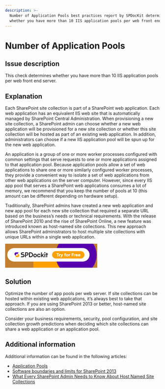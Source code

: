```yaml
---
description: >-
  Number of Application Pools best practices report by SPDocKit determines
  whether you have more than 10 IIS application pools per web front end server.
---
```


# Number of Application Pools

## Issue description

This check determines whether you have more than 10 IIS application pools per web front end server.

## Explanation

Each SharePoint site collection is part of a SharePoint web application. Each web application has an equivalent IIS web site that is automatically managed by SharePoint Central Administration. When provisioning a new site collection, a SharePoint admin can choose whether a new web application will be provisioned for a new site collection or whether this site collection will be hosted as part of an existing web application. In addition, administrators can choose if a new IIS application pool will be spun up for the new web application.

An application is a group of one or more worker processes configured with common settings that serve requests to one or more applications assigned to that application pool. Because application pools allow a set of web applications to share one or more similarly configured worker processes, they provide a convenient way to isolate a set of web applications from other web applications on the server computer. However, since every IIS app pool that serves a SharePoint web applications consumes a lot of memory, we recommend that you keep the number of pools at 10 (this amount can be different depending on hardware setup).

Traditionally, SharePoint admins have created a new web application and new app pool for each new site collection that required a separate URL based on the business’s needs or technical requirements. With the release of SharePoint 2010 and the rise of SharePoint Online, a new feature was introduced known as host-named site collections. This new approach allows SharePoint administrators to host multiple site collections with unique URLs within a single web application.

[![Download SPDocKit](../../../../static/img/spdockit-download.png)](http://bit.ly/2US0Zna)

## Solution

Optimize the number of app pools per web server. If site collections can be hosted within existing web applications, it’s always best to take that approach. If you are using SharePoint 2013 or better, host-named site collections are also an option.

Consider your business requirements, security, pool configuration, and site collection growth predictions when deciding which site collections can share a web application or an application pool.

## Additional information

Additional information can be found in the following articles:

* [Application Pools](https://www.iis.net/configreference/system.applicationhost/applicationpools)
* [Software boundaries and limits for SharePoint 2013](https://learn.microsoft.com/en-us/sharepoint/install/software-boundaries-and-limits)
* [What Every SharePoint Admin Needs to Know About Host Named Site Collections](https://blogs.msdn.microsoft.com/kaevans/2012/03/27/what-every-sharepoint-admin-needs-to-know-about-host-named-site-collections/)
